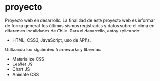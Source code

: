 # proyecto
Proyecto web en desarrollo.
La finalidad de este proyecto web es informar de forma general, los últimos sismos registrados y datos sobre el clima en diferentes localidades de Chile.
Para el desarrollo, estoy aplicando:
- HTML, CSS3, JavaScript, uso de API's.

Utilizando los siguientes frameworks y librerias:
- Materialize CSS
- Leaflet JS
- Chart JS
- Animate CSS
